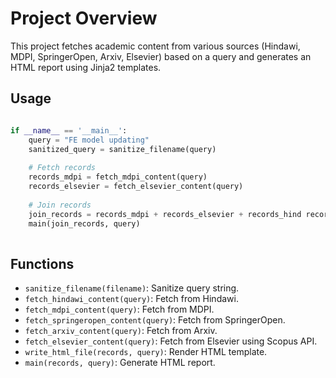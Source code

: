 # Project Overview

This project fetches academic content from various sources (Hindawi, MDPI, SpringerOpen, Arxiv, Elsevier) based on a query and generates an HTML report using Jinja2 templates.

## Usage


```python

if __name__ == '__main__':
    query = "FE model updating"
    sanitized_query = sanitize_filename(query)
    
    # Fetch records
    records_mdpi = fetch_mdpi_content(query)
    records_elsevier = fetch_elsevier_content(query)
    
    # Join records
    join_records = records_mdpi + records_elsevier + records_hind records_spring + records_arvix
    main(join_records, query)
    
```

## Functions

- `sanitize_filename(filename)`: Sanitize query string.
- `fetch_hindawi_content(query)`: Fetch from Hindawi.
- `fetch_mdpi_content(query)`: Fetch from MDPI.
- `fetch_springeropen_content(query)`: Fetch from SpringerOpen.
- `fetch_arxiv_content(query)`: Fetch from Arxiv.
- `fetch_elsevier_content(query)`: Fetch from Elsevier using Scopus API.
- `write_html_file(records, query)`: Render HTML template.
- `main(records, query)`: Generate HTML report.
